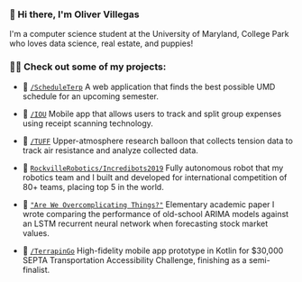 ### 👋 Hi there, I'm Oliver Villegas 
I'm a computer science student at the University of Maryland, College Park who loves data science, real estate, and puppies!

### 👨‍💻 Check out some of my projects:
- 📆 [`/ScheduleTerp`](https://github.com/olivervillegas/ScheduleTerp) A web application that finds the best possible UMD schedule for an upcoming semester.

- 🧾 [`/IOU`](https://github.com/olivervillegas/IOU) Mobile app that allows users to track and split group expenses using receipt scanning technology.

- 🎈 [`/TUFF`](https://github.com/Gidntsquia/TUFFcode) Upper-atmosphere research balloon that collects tension data to track air resistance and analyze collected data.

- 🤖 [`RockvilleRobotics/Incredibots2019`](https://github.com/rockvillerobotics/Incredibots2019) Fully autonomous robot that my robotics team and I built and developed for international competition of 80+ teams, placing top 5 in the world.

- 📄 [`"Are We Overcomplicating Things?"`](https://github.com/olivervillegas/EE) Elementary academic paper I wrote comparing the performance of old-school ARIMA models against an LSTM recurrent neural network when forecasting stock market values.

- 📱 [`/TerrapinGo`](https://github.com/olivervillegas/TerrapinGo) High-fidelity mobile app prototype in Kotlin for $30,000 SEPTA Transportation Accessibility Challenge, finishing as a semi-finalist.

<!--
**olivervillegas/olivervillegas** is a ✨ _special_ ✨ repository because its `README.md` (this file) appears on your GitHub profile.

Here are some ideas to get you started:

- 🔭 I’m currently working on ...
- 🌱 I’m currently learning ...
- 👯 I’m looking to collaborate on ...
- 🤔 I’m looking for help with ...
- 💬 Ask me about ...
- 📫 How to reach me: ...
- 😄 Pronouns: ...
- ⚡ Fun fact: ...
-->
